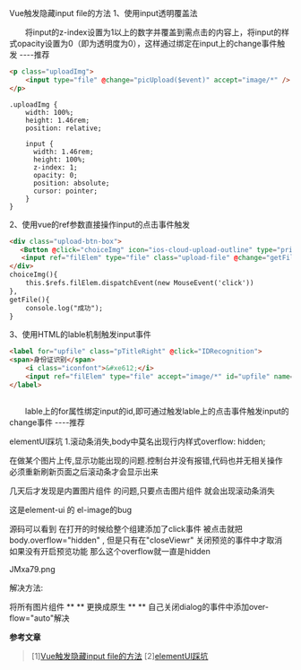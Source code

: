 Vue触发隐藏input file的方法
1、使用input透明覆盖法

　　将input的z-index设置为1以上的数字并覆盖到需点击的内容上，将input的样式opacity设置为0（即为透明度为0），这样通过绑定在input上的change事件触发     ----推荐
```html
<p class="uploadImg">
    <input type="file" @change="picUpload($event)" accept="image/*" />
</p>
```
```less
.uploadImg {
    width: 100%;
    height: 1.46rem;
    position: relative;

    input {
      width: 1.46rem;
      height: 100%;
      z-index: 1;
      opacity: 0;
      position: absolute;
      cursor: pointer;
    }
}
```
 

2、使用vue的ref参数直接操作input的点击事件触发
```html
<div class="upload-btn-box">
　 <Button @click="choiceImg" icon="ios-cloud-upload-outline" type="primary">点击上传</Button>
   <input ref="filElem" type="file" class="upload-file" @change="getFile">
</div>
choiceImg(){
    this.$refs.filElem.dispatchEvent(new MouseEvent('click')) 
},
getFile(){
    console.log("成功");
}
```
3、使用HTML的lable机制触发input事件

```html
<label for="upfile" class="pTitleRight" @click="IDRecognition">
<span>身份证识别</span>
    <i class="iconfont">&#xe612;</i>
    <input ref="filElem" type="file" accept="image/*" id="upfile" name="upfile" style="display: none;" @change="uploadPic">
</label>
```

```js

```
　　lable上的for属性绑定input的id,即可通过触发lable上的点击事件触发input的change事件    ----推荐



elementUI踩坑
1.滚动条消失,body中莫名出现行内样式overflow: hidden;

在做某个图片上传,显示功能出现的问题.控制台并没有报错,代码也并无相关操作
必须重新刷新页面之后滚动条才会显示出来

几天后才发现是内置图片组件 <el-image> 的问题,只要点击图片组件 <el-image> 就会出现滚动条消失

这是element-ui 的 el-image的bug

源码可以看到 在打开的时候给整个组建添加了click事件 被点击就把body.overflow="hidden" , 但是只有在"closeViewr" 关闭预览的事件中才取消 如果没有开启预览功能 那么这个overflow就一直是hidden

JMxa79.png

解决方法:

将所有图片组件 ** ** 更换成原生 ** **
自己关闭dialog的事件中添加over-flow="auto"解决

**参考文章**
> [1][Vue触发隐藏input file的方法](https://www.cnblogs.com/wangjishu/p/11350999.html)
> [2][elementUI踩坑](https://www.cnblogs.com/lenghaha/p/12726513.html)
